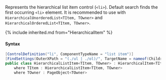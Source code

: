 Represents the hierarchical list item control (`<li>`). Default search finds the first occurring `<li>` element. It is recommended to use with `HierarchicalUnorderedList<TItem, TOwner>` and `HierarchicalOrderedList<TItem, TOwner>`.

{% include inherited.md from="HierarchicalItem" %}

#### Syntax

```cs
[ControlDefinition("li", ComponentTypeName = "list item")]
[FindSettings(OuterXPath = "(./ul | ./ol)/", TargetName = nameof(Children))]
public class HierarchicalListItem<TItem, TOwner> : HierarchicalItem<TItem, TOwner>
    where TItem : HierarchicalListItem<TItem, TOwner>
    where TOwner : PageObject<TOwner>
```